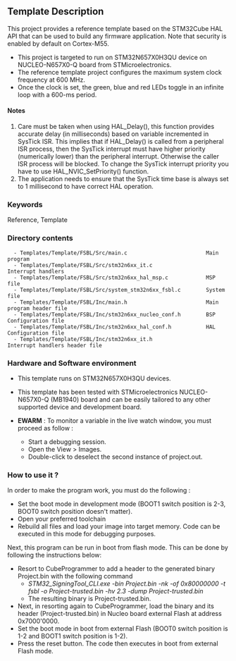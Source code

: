 ## <b>Template Description</b>

This project provides a reference template based on the STM32Cube HAL API that can be used
to build any firmware application. Note that security is enabled by default on Cortex-M55.

- This project is targeted to run on STM32N657X0H3QU device on NUCLEO-N657X0-Q board from STMicroelectronics.  
- The reference template project configures the maximum system clock frequency at 600 MHz.
- Once the clock is set, the green, blue and red LEDs toggle in an infinite loop with a 600-ms period.

#### <b>Notes</b>

 1. Care must be taken when using HAL_Delay(), this function provides accurate delay (in milliseconds)
    based on variable incremented in SysTick ISR. This implies that if HAL_Delay() is called from
    a peripheral ISR process, then the SysTick interrupt must have higher priority (numerically lower)
    than the peripheral interrupt. Otherwise the caller ISR process will be blocked.
    To change the SysTick interrupt priority you have to use HAL_NVIC_SetPriority() function.
 2. The application needs to ensure that the SysTick time base is always set to 1 millisecond
    to have correct HAL operation.
 

### <b>Keywords</b>

Reference, Template 

### <b>Directory contents</b>

      - Templates/Template/FSBL/Src/main.c                         Main program
      - Templates/Template/FSBL/Src/stm32n6xx_it.c                 Interrupt handlers
      - Templates/Template/FSBL/Src/stm32n6xx_hal_msp.c            MSP file
      - Templates/Template/FSBL/Src/system_stm32n6xx_fsbl.c        System file         
      - Templates/Template/FSBL/Inc/main.h                         Main program header file
      - Templates/Template/FSBL/Inc/stm32n6xx_nucleo_conf.h        BSP Configuration file
      - Templates/Template/FSBL/Inc/stm32n6xx_hal_conf.h           HAL Configuration file
      - Templates/Template/FSBL/Inc/stm32n6xx_it.h                 Interrupt handlers header file


### <b>Hardware and Software environment</b>

  - This template runs on STM32N657X0H3QU devices.
  - This template has been tested with STMicroelectronics NUCLEO-N657X0-Q (MB1940)
    board and can be easily tailored to any other supported device
    and development board.

  - **EWARM** : To monitor a variable in the live watch window, you must proceed as follow :
    - Start a debugging session.
    - Open the View > Images.
    - Double-click to deselect the second instance of project.out. 

### <b>How to use it ?</b>

In order to make the program work, you must do the following :

 - Set the boot mode in development mode (BOOT1 switch position is 2-3, BOOT0 switch position doesn't matter).
 - Open your preferred toolchain
 - Rebuild all files and load your image into target memory. Code can be executed in this mode for debugging purposes.

Next, this program can be run in boot from flash mode. This can be done by following the instructions below:

 - Resort to CubeProgrammer to add a header to the generated binary Project.bin with the following command
   - *STM32_SigningTool_CLI.exe -bin Project.bin -nk -of 0x80000000 -t fsbl -o Project-trusted.bin -hv 2.3 -dump Project-trusted.bin*
   - The resulting binary is Project-trusted.bin.
 - Next, in resorting again to CubeProgrammer, load the binary and its header (Project-trusted.bin) in Nucleo board external Flash at address 0x7000'0000.
 - Set the boot mode in boot from external Flash (BOOT0 switch position is 1-2 and BOOT1 switch position is 1-2).
 - Press the reset button. The code then executes in boot from external Flash mode.

